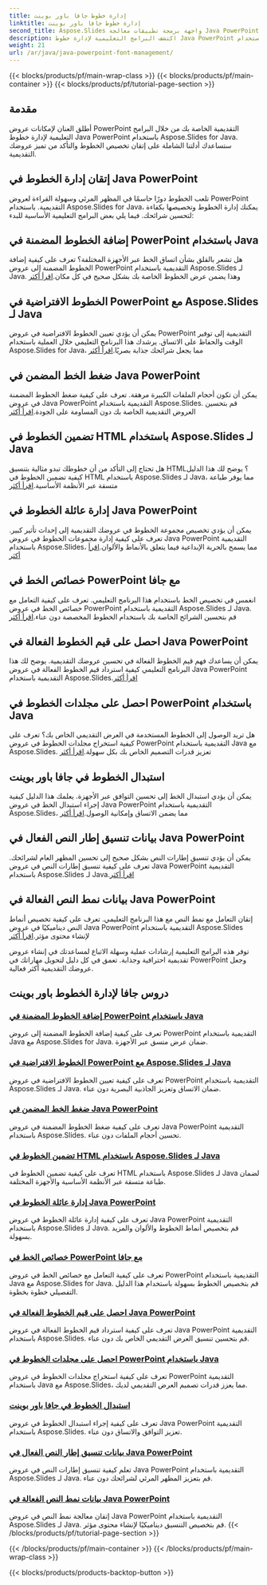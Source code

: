 ```yaml
---
title: إدارة خطوط جافا باور بوينت
linktitle: إدارة خطوط جافا باور بوينت
second_title: Aspose.Slides واجهة برمجة تطبيقات معالجة Java PowerPoint
description: اكتشف البرامج التعليمية لإدارة خطوط Java PowerPoint باستخدام Aspose.Slides لـ Java. تعلم تقنيات التضمين والضغط والتخصيص لتحسين العروض التقديمية.
weight: 21
url: /ar/java/java-powerpoint-font-management/
---
```


{{< blocks/products/pf/main-wrap-class >}}
{{< blocks/products/pf/main-container >}}
{{< blocks/products/pf/tutorial-page-section >}}

## مقدمة

أطلق العنان لإمكانات عروض PowerPoint التقديمية الخاصة بك من خلال البرامج التعليمية لإدارة خطوط Java PowerPoint باستخدام Aspose.Slides for Java. ستساعدك أدلتنا الشاملة على إتقان تخصيص الخطوط والتأكد من تميز عروضك التقديمية.

## إتقان إدارة الخطوط في Java PowerPoint

تلعب الخطوط دورًا حاسمًا في المظهر المرئي وسهولة القراءة لعروض PowerPoint التقديمية. باستخدام Aspose.Slides for Java، يمكنك إدارة الخطوط وتخصيصها بكفاءة لتحسين شرائحك. فيما يلي بعض البرامج التعليمية الأساسية للبدء:

## إضافة الخطوط المضمنة في PowerPoint باستخدام Java
 هل تشعر بالقلق بشأن اتساق الخط عبر الأجهزة المختلفة؟ تعرف على كيفية إضافة الخطوط المضمنة إلى عروض PowerPoint التقديمية باستخدام Aspose.Slides لـ Java. وهذا يضمن عرض الخطوط الخاصة بك بشكل صحيح في كل مكان.[اقرأ أكثر](./add-embedded-fonts-powerpoint-java/)

## الخطوط الافتراضية في PowerPoint مع Aspose.Slides لـ Java
يمكن أن يؤدي تعيين الخطوط الافتراضية في عروض PowerPoint التقديمية إلى توفير الوقت والحفاظ على الاتساق. يرشدك هذا البرنامج التعليمي خلال العملية باستخدام Aspose.Slides for Java، مما يجعل شرائحك جذابة بصريًا.[اقرأ أكثر](./default-fonts-powerpoint/)

## ضغط الخط المضمن في Java PowerPoint
 يمكن أن تكون أحجام الملفات الكبيرة مرهقة. تعرف على كيفية ضغط الخطوط المضمنة في عروض Java PowerPoint التقديمية باستخدام Aspose.Slides. قم بتحسين العروض التقديمية الخاصة بك دون المساومة على الجودة.[اقرأ أكثر](./embedded-font-compression-java-powerpoint/)

## تضمين الخطوط في HTML باستخدام Aspose.Slides لـ Java
 هل تحتاج إلى التأكد من أن خطوطك تبدو مثالية بتنسيق HTML؟ يوضح لك هذا الدليل كيفية تضمين الخطوط في HTML باستخدام Aspose.Slides لـ Java، مما يوفر طباعة متسقة عبر الأنظمة الأساسية.[اقرأ أكثر](./embed-fonts-in-html/)

## إدارة عائلة الخطوط في Java PowerPoint
 يمكن أن يؤدي تخصيص مجموعة الخطوط في عروضك التقديمية إلى إحداث تأثير كبير. تعرف على كيفية إدارة مجموعات الخطوط في عروض Java PowerPoint التقديمية باستخدام Aspose.Slides، مما يسمح بالحرية الإبداعية فيما يتعلق بالأنماط والألوان.[اقرأ أكثر](./manage-font-family-java-powerpoint/)

## خصائص الخط في PowerPoint مع جافا
 انغمس في تخصيص الخط باستخدام هذا البرنامج التعليمي. تعرف على كيفية التعامل مع خصائص الخط في عروض PowerPoint التقديمية باستخدام Aspose.Slides لـ Java. قم بتحسين الشرائح الخاصة بك باستخدام الخطوط المخصصة دون عناء.[اقرأ أكثر](./font-properties-powerpoint-java/)

## احصل على قيم الخطوط الفعالة في Java PowerPoint
 يمكن أن يساعدك فهم قيم الخطوط الفعالة في تحسين عروضك التقديمية. يوضح لك هذا البرنامج التعليمي كيفية استرداد قيم الخطوط الفعالة في عروض Java PowerPoint التقديمية باستخدام Aspose.Slides.[اقرأ أكثر](./get-effective-font-values-java-powerpoint/)

## احصل على مجلدات الخطوط في PowerPoint باستخدام Java
 هل تريد الوصول إلى الخطوط المستخدمة في العرض التقديمي الخاص بك؟ تعرف على كيفية استخراج مجلدات الخطوط في عروض PowerPoint التقديمية باستخدام Java مع Aspose.Slides. تعزيز قدرات التصميم الخاص بك بكل سهولة.[اقرأ أكثر](./get-fonts-folders-powerpoint-java/)

## استبدال الخطوط في جافا باور بوينت
 يمكن أن يؤدي استبدال الخط إلى تحسين التوافق عبر الأجهزة. يعلمك هذا الدليل كيفية إجراء استبدال الخط في عروض Java PowerPoint التقديمية باستخدام Aspose.Slides، مما يضمن الاتساق وإمكانية الوصول.[اقرأ أكثر](./fonts-substitution-java-powerpoint/)

## بيانات تنسيق إطار النص الفعال في Java PowerPoint
 يمكن أن يؤدي تنسيق إطارات النص بشكل صحيح إلى تحسين المظهر العام لشرائحك. تعرف على كيفية تنسيق إطارات النص في عروض Java PowerPoint التقديمية باستخدام Aspose.Slides لـ Java.[اقرأ أكثر](./effective-text-frame-format-data-java-powerpoint/)

## بيانات نمط النص الفعالة في Java PowerPoint
 إتقان التعامل مع نمط النص مع هذا البرنامج التعليمي. تعرف على كيفية تخصيص أنماط النص ديناميكيًا في عروض Java PowerPoint التقديمية باستخدام Aspose.Slides لإنشاء محتوى مؤثر.[اقرأ أكثر](./effective-text-style-data-java-powerpoint/)

توفر هذه البرامج التعليمية إرشادات عملية وسهلة الاتباع لمساعدتك في إنشاء عروض تقديمية احترافية وجذابة. تعمق في كل دليل لتحويل مهاراتك في PowerPoint وجعل عروضك التقديمية أكثر فعالية.
## دروس جافا لإدارة الخطوط باور بوينت
### [إضافة الخطوط المضمنة في PowerPoint باستخدام Java](./add-embedded-fonts-powerpoint-java/)
تعرف على كيفية إضافة الخطوط المضمنة إلى عروض PowerPoint التقديمية باستخدام Java مع Aspose.Slides for Java. ضمان عرض متسق عبر الأجهزة.
### [الخطوط الافتراضية في PowerPoint مع Aspose.Slides لـ Java](./default-fonts-powerpoint/)
تعرف على كيفية تعيين الخطوط الافتراضية في عروض PowerPoint التقديمية باستخدام Aspose.Slides لـ Java. ضمان الاتساق وتعزيز الجاذبية البصرية دون عناء.
### [ضغط الخط المضمن في Java PowerPoint](./embedded-font-compression-java-powerpoint/)
تعرف على كيفية ضغط الخطوط المضمنة في عروض Java PowerPoint التقديمية باستخدام Aspose.Slides. تحسين أحجام الملفات دون عناء.
### [تضمين الخطوط في HTML باستخدام Aspose.Slides لـ Java](./embed-fonts-in-html/)
تعرف على كيفية تضمين الخطوط في HTML باستخدام Aspose.Slides لـ Java لضمان طباعة متسقة عبر الأنظمة الأساسية والأجهزة المختلفة.
### [إدارة عائلة الخطوط في Java PowerPoint](./manage-font-family-java-powerpoint/)
تعرف على كيفية إدارة عائلة الخطوط في عروض Java PowerPoint التقديمية باستخدام Aspose.Slides لـ Java. قم بتخصيص أنماط الخطوط والألوان والمزيد بسهولة.
### [خصائص الخط في PowerPoint مع جافا](./font-properties-powerpoint-java/)
تعرف على كيفية التعامل مع خصائص الخط في عروض PowerPoint التقديمية باستخدام Java مع Aspose.Slides for Java. قم بتخصيص الخطوط بسهولة باستخدام هذا الدليل التفصيلي خطوة بخطوة.
### [احصل على قيم الخطوط الفعالة في Java PowerPoint](./get-effective-font-values-java-powerpoint/)
تعرف على كيفية استرداد قيم الخطوط الفعالة في عروض Java PowerPoint التقديمية باستخدام Aspose.Slides. قم بتحسين تنسيق العرض التقديمي الخاص بك دون عناء.
### [احصل على مجلدات الخطوط في PowerPoint باستخدام Java](./get-fonts-folders-powerpoint-java/)
تعرف على كيفية استخراج مجلدات الخطوط في عروض PowerPoint التقديمية باستخدام Java مع Aspose.Slides، مما يعزز قدرات تصميم العرض التقديمي لديك.
### [استبدال الخطوط في جافا باور بوينت](./fonts-substitution-java-powerpoint/)
تعرف على كيفية إجراء استبدال الخطوط في عروض Java PowerPoint التقديمية باستخدام Aspose.Slides. تعزيز التوافق والاتساق دون عناء.
### [بيانات تنسيق إطار النص الفعال في Java PowerPoint](./effective-text-frame-format-data-java-powerpoint/)
تعلم كيفية تنسيق إطارات النص في عروض Java PowerPoint التقديمية باستخدام Aspose.Slides لـ Java. قم بتعزيز المظهر المرئي لشرائحك دون عناء.
### [بيانات نمط النص الفعالة في Java PowerPoint](./effective-text-style-data-java-powerpoint/)
إتقان معالجة نمط النص في عروض Java PowerPoint التقديمية باستخدام Aspose.Slides لـ Java. قم بتخصيص التنسيق ديناميكيًا لإنشاء محتوى مؤثر.
{{< /blocks/products/pf/tutorial-page-section >}}

{{< /blocks/products/pf/main-container >}}
{{< /blocks/products/pf/main-wrap-class >}}

{{< blocks/products/products-backtop-button >}}
